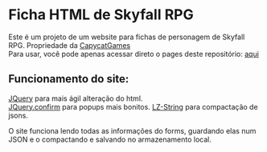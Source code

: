 # Ficha HTML de Skyfall RPG

Este é um projeto de um website para fichas de personagem de Skyfall RPG. Propriedade da [CapycatGames](https://capycat.games/)  
Para usar, você pode apenas acessar direto o pages deste repositório: [aqui](https://maml8.github.io/Ficha-Skyfall/)

## Funcionamento do site:
[JQuery](https://jquery.com/) para mais ágil alteração do html.  
[JQuery.confirm](https://craftpip.github.io/jquery-confirm/) para popups mais bonitos.
[LZ-String](https://www.npmjs.com/package/lz-string) para compactação de jsons.

O site funciona lendo todas as informações do forms, guardando elas num JSON e o compactando e salvando no armazenamento local.
